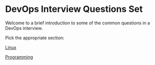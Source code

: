 # DevOps Interview Questions Set

Welcome to a brief  introduction to some of the common questions in a DevOps interview.

Pick the appropriate section:

[Linux](Linux.md)

[Programming](Programming.md)



